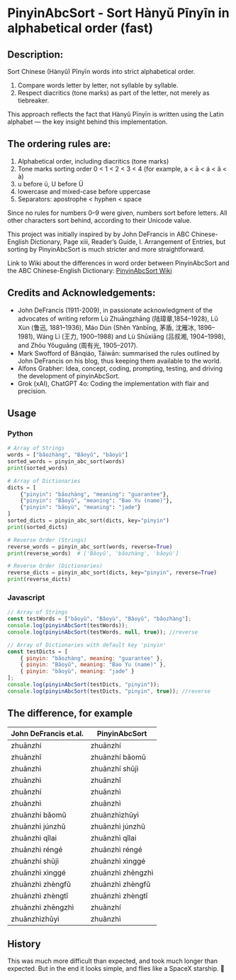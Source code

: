 # PinyinAbcSort - Sort Hànyǔ Pīnyīn in alphabetical order (fast)

## Description:

Sort Chinese (Hànyǔ) Pīnyīn words into strict alphabetical order.

1. Compare words letter by letter, not syllable by syllable. 
2. Respect diacritics (tone marks) as part of the letter, not merely 
as tiebreaker.

This approach reflects the fact that Hànyǔ Pīnyīn is written using the Latin 
alphabet — the key insight behind this implementation.

## The ordering rules are:

 1. Alphabetical order, including diacritics (tone marks)
 2. Tone marks sorting order 0 < 1 < 2 < 3 < 4 (for example, a < ā < á < ǎ < à)
 3. u before ü, U before Ü
 4. lowercase and mixed-case before uppercase
 5. Separators: apostrophe < hyphen < space

Since no rules for numbers 0–9 were given, numbers sort before letters. All 
other characters sort behind, according to their Unicode value.

This project was initially inspired by by John DeFrancis in ABC Chinese-English 
Dictionary, Page xiii, Reader’s Guide, I. Arrangement of Entries, but sorting
by PinyinAbcSort is much stricter and more straightforward.

Link to Wiki about the differences in word order between PinyinAbcSort and the 
ABC Chinese-English Dictionary: 
[PinyinAbcSort Wiki](https://github.com/alfons/PinyinAbcSort/wiki)

## Credits and Acknowledgements:

 - John DeFrancis (1911-2009), in passionate acknowledgment of the advocates 
of writing reform Lù Zhuāngzhāng (陆璋章,1854–1928), Lǔ Xùn (鲁迅, 1881–1936), 
Máo Dùn (Shěn Yànbīng, 茅盾, 沈雁冰, 1896–1981), Wáng Lì (王力, 1900–1988) and 
Lù Shūxiāng (吕叔湘, 1904–1998), and Zhōu Yǒuguāng (周有光, 1905–2017).
 - Mark Swofford of Bǎnqiáo, Táiwān: summarised the rules outlined by 
John DeFrancis on his blog, thus keeping them available to the world.
 - Alfons Grabher: Idea, concept, coding, prompting, testing, and driving the 
development of pinyinAbcSort.
 - Grok (xAI), ChatGPT 4o: Coding the implementation with flair and precision.

## Usage 

### Python

```python
# Array of Strings
words = ["bǎozhàng", "Bǎoyǔ", "bǎoyù"]
sorted_words = pinyin_abc_sort(words)
print(sorted_words)

# Array of Dictionaries
dicts = [
    {"pinyin": "bǎozhàng", "meaning": "guarantee"},
    {"pinyin": "Bǎoyǔ", "meaning": "Bao Yu (name)"},
    {"pinyin": "bǎoyù", "meaning": "jade"}
]
sorted_dicts = pinyin_abc_sort(dicts, key="pinyin")
print(sorted_dicts)

# Reverse Order (Strings)
reverse_words = pinyin_abc_sort(words, reverse=True)
print(reverse_words)  # ['Bǎoyǔ', 'bǎozhàng', 'bǎoyù']

# Reverse Order (Dictionaries)
reverse_dicts = pinyin_abc_sort(dicts, key="pinyin", reverse=True)
print(reverse_dicts)
```

### Javascript

```javascript
// Array of Strings
const testWords = ["bǎoyù", "Bǎoyù", "Bǎoyǔ", "bǎozhàng"];
console.log(pinyinAbcSort(testWords));
console.log(pinyinAbcSort(testWords, null, true)); //reverse

// Array of Dictionaries with default key 'pinyin'
const testDicts = [
    { pinyin: "bǎozhàng", meaning: "guarantee" },
    { pinyin: "Bǎoyǔ", meaning: "Bao Yu (name)" },
    { pinyin: "bǎoyù", meaning: "jade" }
];
console.log(pinyinAbcSort(testDicts, "pinyin"));
console.log(pinyinAbcSort(testDicts, "pinyin", true)); //reverse
```

## The difference, for example

| John DeFrancis et.al.     | PinyinAbcSort              |
|---------------------------|----------------------------|
| zhuānzhí                  | zhuānzhí                   |
| zhuānzhǐ                  | zhuānzhí bǎomǔ             |
| zhuānzhì                  | zhuānzhí shūjì             |
| zhuānzhì                  | zhuānzhǐ                   |
| zhuǎnzhí                  | zhuānzhì                   |
| zhuǎnzhì                  | zhuānzhì                   |
| zhuānzhí bǎomǔ            | zhuānzhìzhǔyì              |
| zhuānzhì júnzhǔ           | zhuānzhì júnzhǔ            |
| zhuānzhì qǐlai            | zhuānzhì qǐlai             |
| zhuānzhì réngé            | zhuānzhì réngé             |
| zhuānzhí shūjì            | zhuānzhì xìnggé            |
| zhuānzhì xìnggé           | zhuānzhì zhēngzhì          |
| zhuānzhì zhèngfǔ          | zhuānzhì zhèngfǔ           |
| zhuānzhì zhèngtǐ          | zhuānzhì zhèngtǐ           |
| zhuānzhì zhēngzhì         | zhuǎnzhí                   |
| zhuānzhìzhǔyì             | zhuǎnzhì                   |

## History

This was much more difficult than expected, and took much longer than 
expected. But in the end it looks simple, and flies like a SpaceX starship. 🚀
